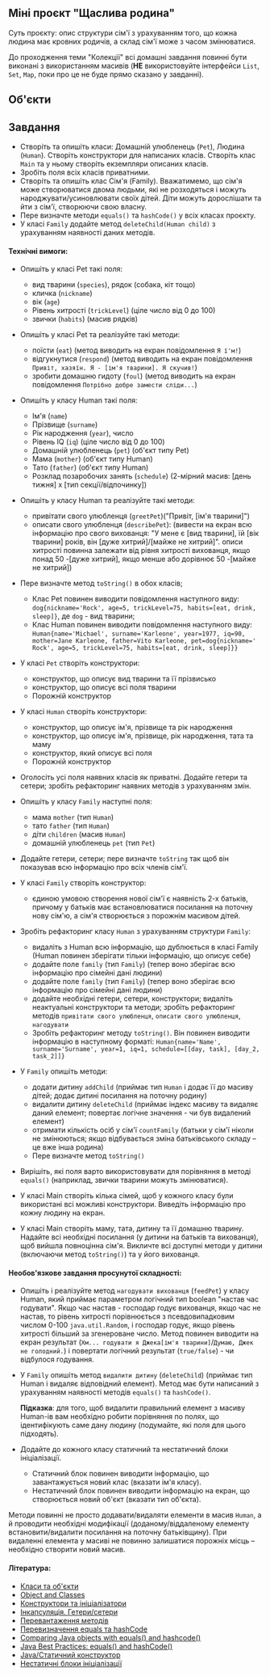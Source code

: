 ## Міні проєкт "Щаслива родина"

Суть проєкту: опис структури сім'ї з урахуванням того, що кожна людина має кровних родичів, а склад сім'ї може з часом змінюватися.

До проходження теми "Колекції" всі домашні завдання повинні бути виконані з використанням масивів (**НЕ** використовуйте інтерфейси `List`, `Set`, `Map`, поки про це не буде прямо сказано у завданні).

## Об'єкти

## Завдання

- Створіть та опишіть класи: Домашній улюбленець (`Pet`), Людина (`Human`). Створіть конструктори для написаних класів. Створіть клас `Main` та у ньому створіть екземпляри описаних класів.
- Зробіть поля всіх класів приватними.
- Створіть та опишіть клас Сім'я (Family). Вважатимемо, що сім'я може створюватися двома людьми, які не розходяться і можуть народжувати/усиновлювати своїх дітей. Діти можуть дорослішати та йти з сім'ї, створюючи свою власну.
- Пере визначте методи `equals()` та `hashCode()` у всіх класах проєкту.
- У класі `Family` додайте метод `deleteChild(Human child)` з урахуванням наявності даних методів.

#### Технічні вимоги:
- Опишіть у класі Pet такі поля:
  - вид тварини (`species`), рядок (собака, кіт тощо)
  - кличка (`nickname`)
  - вік (`age`)
  - Рівень хитрості (`trickLevel`) (ціле число від 0 до 100)
  - звички (`habits`) (масив рядків)
- Опишіть у класі Pet та реалізуйте такі методи:
  - поїсти (`eat`) (метод виводить на екран повідомлення `Я ї'м!`)
  - відгукнутися (`respond`) (метод виводить на екран повідомлення `Привіт, хазяїн. Я - [ім'я тварини]. Я скучив!`)
  - зробити домашню гидоту (`foul`) (метод виводить на екран повідомлення `Потрібно добре замести сліди...`)
- Опишіть у класу Human такі поля:
  - Ім'я (`name`)
  - Прізвище (`surname`)
  - Рік народження (`year`), число
  - Рівень IQ (`iq`) (ціле число від 0 до 100)
  - Домашній улюбленець (`pet`) (об'єкт типу Pet)
  - Мама (`mother`) (об'єкт типу Human)
  - Тато (`father`) (об'єкт типу Human)
  - Розклад позаробочих занять (`schedule`) (2-мірний масив: [день тижня] x [тип секції/відпочинку])
- Опишіть у класу Human та реалізуйте такі методи:
  - привітати свого улюбленця (`greetPet`)("Привіт, [ім'я тварини]")
  - описати свого улюбленця (`describePet`): (вивести на екран всю інформацію про свого вихованця: "У мене є [вид тварини], їй [вік тварини] років, він [дуже хитрий]/[майже не хитрий]". описи хитрості повинна залежати від рівня хитрості вихованця, якщо понад 50 -[дуже хитрий], якщо менше або дорівнює 50 -[майже не хитрий])
- Пере визначте метод `toString()` в обох класів;
  - Клас Pet повинен виводити повідомлення наступного виду: `dog{nickname='Rock', age=5, trickLevel=75, habits=[eat, drink, sleep]}`, де `dog` - вид тварини;
  - Клас Human повинен виводити повідомлення наступного виду: `Human{name='Michael', surname='Karleone', year=1977, iq=90, mother=Jane Karleone, father=Vito Karleone, pet=dog{nickname=' Rock', age=5, trickLevel=75, habits=[eat, drink, sleep]}}`
- У класі `Pet` створіть конструктори:
  - конструктор, що описує вид тварини та її прізвисько
  - конструктор, що описує всі поля тварини
  - Порожній конструктор
- У класі `Human` створіть конструктори:
  - конструктор, що описує ім'я, прізвище та рік народження
  - конструктор, що описує ім'я, прізвище, рік народження, тата та маму
  - конструктор, який описує всі поля
  - Порожній конструктор
- Оголосіть усі поля наявних класів як приватні. Додайте гетери та сетери; зробіть рефакторинг наявних методів з урахуванням змін.
- Опишіть у класу `Family` наступні поля:
  - мама `mother` (тип `Human`)
  - тато `father` (тип `Human`)
  - діти `children` (масив `Human`)
  - домашній улюбленець `pet` (тип `Pet`)

- Додайте гетери, сетери; пере визначте `toString` так щоб він показував всю інформацію про всіх членів сім'ї.
- У класі `Family` створіть конструктор:
  - єдиною умовою створення нової сім'ї є наявність 2-х батьків, причому у батьків має встановлюватися посилання на поточну нову сім'ю, а сім'я створюється з порожнім масивом дітей.
- Зробіть рефакторинг класу `Human` з урахуванням структури `Family`:
  - видаліть з Human всю інформацію, що дублюється в класі Family (Human повинен зберігати тільки інформацію, що описує себе)
  - додайте поле `family` (тип `Family`) (тепер воно зберігає всю інформацію про сімейні дані людини)
  - додайте поле `family` (тип `Family`) (тепер воно зберігає всю інформацію про сімейні дані людини)
  - додайте необхідні гетери, сетери, конструктори; видаліть неактуальні конструктори та методи; зробіть рефакторинг методів `привітати свого улюбленця`, `описати свого улюбленця`, `нагодувати`
  - Зробіть рефакторинг методу `toString()`. Він повинен виводити інформацію в наступному форматі: `Human{name='Name', surname='Surname', year=1, iq=1, schedule=[[day, task], [day_2, task_2]]}`
- У `Family` опишіть методи:
  - додати дитину `addChild` (приймає тип `Human` і додає її до масиву дітей; додає дитині посилання на поточну родину)
  - видалити дитину `deleteChild` (приймає індекс масиву та видаляє даний елемент; повертає логічне значення - чи був видалений елемент)
  - отримати кількість осіб у сім'ї `countFamily` (батьки у сім'ї ніколи не змінюються; якщо відбувається зміна батьківського складу – це вже інша родина)
  - Пере визначте метод `toString()`
- Вирішіть, які поля варто використовувати для порівняння в методі `equals()` (наприклад, звички тварини можуть змінюватися).
- У класі Main створіть кілька сімей, щоб у кожного класу були використані всі можливі конструктори. Виведіть інформацію про кожну людину на екран.
- У класі Main створіть маму, тата, дитину та її домашню тварину. Надайте всі необхідні посилання (у дитини на батьків та вихованця), щоб вийшла повноцінна сім'я. Викличте всі доступні методи у дитини (включаючи метод `toString()`) та у його вихованця.

#### Необов'язкове завдання просунутої складності:

- Опишіть і реалізуйте метод `нагодувати вихованця` (`feedPet`) у класу Human, який приймає параметром логічний тип boolean "настав час годувати". Якщо час настав - господар годує вихованця, якщо час не настав, то рівень хитрості порівнюється з псевдовипадковим числом 0-100 `java.util.Random`, і господар годує, якщо рівень хитрості більший за згенероване число. Метод повинен виводити на екран результат (`Хм... годувати я Джека[ім'я тварини]`/`Думаю, Джек не голодний.`) і повертати логічний результат (`true/false`) - чи відбулося годування.
- У `Family` опишіть метод `видалити дитину` (`deleteChild`) (приймає тип Human і видаляє відповідний елемент). Метод має бути написаний з урахуванням наявності методів `equals()` та `hashCode()`.

  **Підказка**: для того, щоб видалити правильний елемент з масиву Human-ів вам необхідно робити порівняння по полях, що ідентифікують саме дану людину (подумайте, які поля для цього підходять).

- Додайте до кожного класу статичний та нестатичний блоки ініціалізації.
  - Статичний блок повинен виводити інформацію, що завантажується новий клас (вказати ім'я класу).
  - Нестатичний блок повинен виводити інформацію на екран, що створюється новий об'єкт (вказати тип об'єкта).

Методи повинні не просто додавати/видаляти елементи в масив `Human`, а й проводити необхідні модифікації (доданому/віддаленому елементу встановити/видалити посилання на поточну батьківщину). При видаленні елемента у масиві не повинно залишатися порожніх місць – необхідно створити новий масив.

#### Література:
- [Класи та об'єкти](https://metanit.com/java/tutorial/3.1.php)
- [Object and Classes](https://www.tutorialspoint.com/java/java_object_classes.htm)
- [Конструктори та ініціалізатори](https://metanit.com/java/tutorial/3.1.php)
- [Інкапсуляція. Гетери/сетери](https://proselyte.net/tutorials/java-core/incapsulation/)
- [Перевантаження методів](http://www.linkex.ru/java/overloading-methods.php)
- [Перевизначення equals та hashCode](http://javateaching.blogspot.com/2011/12/equals-hashcode.html)
- [Comparing Java objects with equals() and hashcode()](https://www.javaworld.com/article/3305792/learn-java/java-challengers-4-comparing-java-objects-with-equals-and-hashcode.html)
- [Java Best Practices: equals() and hashCode()](https://www.intigua.com/blog/good-and-bad-equals-and-hashcode)
- [Java/Статичний конструктор](http://codewiki.imagetube.xyz/code/Java/Статический_конструктор)
- [Нестатичні блоки ініціалізації](https://habr.com/post/133237/)

